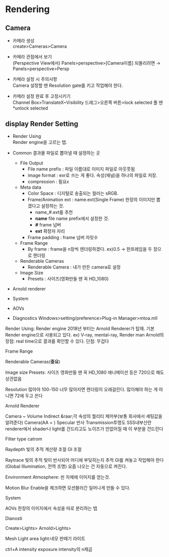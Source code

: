 # Rendering
## Camera

* 카메라 생성</br>
create>Cameras>Camera

* 카메라 관점에서 보기</br>
(Perspective View에서)
Panels>perspective>[Camera이름]
되돌리려면
&rarr; Panels>perspective>Persp

* 카메라 설정 시 주의사항</br>
Camera 설정할 땐 Resolution gate를 키고 작업해야 한다.

* 카메라 설정 완료 후 고정시키기</br>
Channel Box>TranslateX~Visibility 드래그>오른쪽 버튼>lock selected
풀 땐 *unlock selected

## display Render Setting
  * Render Using</br>
    Render engine을 고르는 탭.
  * Common
    결과물 파일로 뽑아낼 때 설정하는 곳
      * File Output
        * File name prefix : 파일 이름대로 이미지 파일로 아웃풋됨
        * image format : exr로 쓰는 게 좋다. 속성(채널)을 하나의 파일로 저장.
        * compression : 필요x
      * Meta data
        * Color Space : 디지털로 송출되는 컬러는 sRGB.
        * Frame/Animation ext : name.ext(Single Frame) 한장의 이미지만 뽑겠다고 설정하는 것.
            * name_#.ext를 추천
            * **name** file name prefix에서 설정한 것.
            * **#** frame 넘버
            * **ext** 확장자 자리
        * Frame padding : frame 넘버 자릿수
      * Frame Range
        * By frame : frame을 n장씩 렌더링하겠다. ex)0.5 -> 한프레임을 두 장으로 렌더링
      * Renderable Cameras
        * Renderable Camera : 내가 만든 camera로 설정
      * Image Size
        * Presets : 사이즈(영화만들 땐 꼭 HD_1080) 
      
  * Arnold renderer
  * System
  * AOVs
  * Diagnostics
Windows>setting/preference>Plug-in Manager>mtoa.mll


Render Using: Render engine
2018년 부터는 Arnold Renderer가 탑재. 기본 Render engine으로 사용되고 있다.
ex) V-ray, mental-ray, Render man
Arnold의 장점: real time으로 결과를 확인할 수 있다.
단점: 무겁다
                      


Frame Range
 

Renderable Cameras(**중요**)


Image size
Presets: 사이즈
영화만들 땐 꼭 HD_1080
애니메이션 등은 720으로 해도 상관없음

Resolution
많아야 100-150 너무 많아지면 렌더링이 오래걸린다.
많이해야 하는 게 아니면 72에 두고 쓴다


Arnold Renderer

Camera ~ Volume Indirect &raar;각 속성의 퀄리티 제어부(보통 회사에서 세팅값을 알려준다)
Camera(AA = )
Specular 반사
Transmission투명도
SSS내부산란
renderer에서 shader나 light를 건드리고도 노이즈가 안없어질 때 이 부분을 건드린다

Filter
type catrom


Raydepth
빛의 추적 계산량 조절
GI 조절

Raytrace
빛의 추적
빛이 반사되어 어디에 부딪히는지 추적
GI를 켜놓고 작업해야 한다(Global Illumination, 전역 조명)
요즘 나오는 건 자동으로 켜진다.

Environment
  Atmosphere: 씬 자체에 이미지를 얻는것.
  
 Motion Blur
  Enable을 체크하면 모션블러간 일어나게 만들 수 있다.
  
System

AOVs
한장의 이미지에서 속성을 따로 분리하는 탭

Dianosti

Create>Lights>
Arnold>Lights>

Mesh Light
area light:네모 판떼기 라이트

ctrl+A
intensity
exposure intensity의 n제곱
